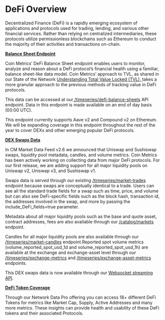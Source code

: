 # DeFi Overview

Decentralized Finance (DeFi) is a rapidly emerging ecosystem of applications and protocols used for trading, lending, and various other financial services. Rather than relying on centralized intermediaries, these protocols utilize permissionless blockchains such as Ethereum to conduct the majority of their activities and transactions on-chain.

[**Balance Sheet Endpoint**](defi-balance-sheets-overview.md)

Coin Metrics’ DeFi Balance Sheet endpoint enables users to monitor, analyze and reason about a DeFi protocol’s financial health using a familiar, balance sheet-like data model.  Coin Metrics’ approach to TVL, as shared in our State of the Network [Understanding Total Value Locked (TVL),  ](https://coinmetrics.substack.com/p/coin-metrics-state-of-the-network-0c0#new\_tab)takes a more granular approach to the previous methods of tracking value in DeFi protocols.&#x20;

This data can be accessed at our[ /timeseries/defi-balance-sheets](https://docs.coinmetrics.io/api/v4#operation/getDefiBalanceSheets) API endpoint. Data in this endpoint is made available on an end of day basis (00:00 UTC).&#x20;

This endpoint currently supports Aave v2 and Compound v2 on Ethereum. We will be expanding coverage in this endpoint throughout the rest of the year to cover DEXs and other emerging popular DeFi protocols.&#x20;

[**DEX Swaps Data**](../defi-data-overview/decentralized-exchange-data.md)

In CM Market Data Feed v2.6 we announced that Uniswap and Sushiswap swaps,  liquidity pool metadata, candles, and volume metrics. Coin Metrics has been actively working on collecting data from major DeFi protocols. For our first release, we are adding support for all major liquidity pools on Uniswap v2, Uniswap v3, and Sushiswap v1.

Swaps data is served through our existing [/timeseries/market-trades](https://docs.coinmetrics.io/api/v4#operation/getTimeseriesMarketTrades) endpoint because swaps are conceptually identical to a trade. Users can see all the standard trade fields for a swap such as time, price, and volume but can also see DeFi-specific fields such as the block hash, transaction id, the addresses involved in the swap, and more by passing the include\_DeFi\_fields=true parameter.

Metadata about all major liquidity pools such as the base and quote asset, contract addresses, fees are also available through our [/catalog/markets](https://docs.coinmetrics.io/api/v4#operation/getCatalogMarkets) endpoint.

Candles for all major liquidity pools are also available through our [/timeseries/market-candles](https://docs.coinmetrics.io/api/v4#operation/getTimeseriesMarketCandles) endpoint.Reported spot volume metrics (volume\_reported\_spot\_usd\_1d and volume\_reported\_spot\_usd\_1h) are available at the exchange and exchange-asset level through our [/timeseries/exchange-metrics](https://docs.coinmetrics.io/api/v4#operation/getTimeseriesExchangeMetrics) and [/timeseries/exchange-asset-metrics](https://docs.coinmetrics.io/api/v4#operation/getTimeseriesExchangeAssetMetrics) endpoints.&#x20;

This DEX swaps data is now available through our [Websocket streaming API](https://docs.coinmetrics.io/api/v4/#tag/Timeseries-stream).&#x20;

[**DeFi Token Coverage**](broken-reference)

Through our Network Data Pro offering you can access 18+ different DeFi Tokens for metrics like Market Cap, Supply, Active Addresses and many more metrics. These insights can provide health and usability of these DeFi tokens and their associated Protocols.&#x20;

